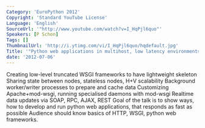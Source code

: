 ```yaml
---
Category: 'EuroPython 2012'
Copyright: 'Standard YouTube License'
Language: 'English'
SourceUrl: '"http://www.youtube.com/watch?v=I_HqPjl6quo"'
Speakers: [P Schon]
Tags: []
ThumbnailUrl: 'http://i.ytimg.com/vi/I_HqPjl6quo/hqdefault.jpg'
Title: '"Python web applications in multihost, low latency environments"'
date: '2012-07-06'
---
```

Creating low-level truncated WSGI frameworks to have lightweight skeleton
Sharing state between nodes, stateless nodes, H+V scalability Background
worker/writer processes to prepare and cache data Customizing Apache+mod-wsgi,
running specialised daemons with mod-wsgi Realtime data updates via SOAP, RPC,
AJAX, REST Goal of the talk is to show ways, how to develop and run python web
applications, that responds as fast as possible Audience should know basics of
HTTP, WSGI, python web frameworks.

